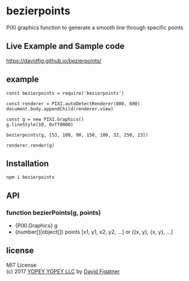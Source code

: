 # bezierpoints
PIXI graphics function to generate a smooth line through specific points

## Live Example and Sample code
https://davidfig.github.io/bezierpoints/

## example

    const bezierpoints = require('bezierpoints')

    const renderer = PIXI.autoDetectRenderer(800, 600)
    document.body.appendChild(renderer.view)

    const g = new PIXI.Graphics()
    g.lineStyle(10, 0xff0000)

    bezierpoints(g, [53, 100, 90, 150, 180, 32, 250, 23])

    renderer.render(g)

## Installation

    npm i bezierpoints

## API

### function bezierPoints(g, points)

- {PIXI.Graphics} g
- {number[]|object[]} points [x1, y1, x2, y2, ...] or [{x, y}, {x, y}, ...]


## license  
MIT License  
(c) 2017 [YOPEY YOPEY LLC](https://yopeyopey.com/) by [David Figatner](https://twitter.com/yopey_yopey/)